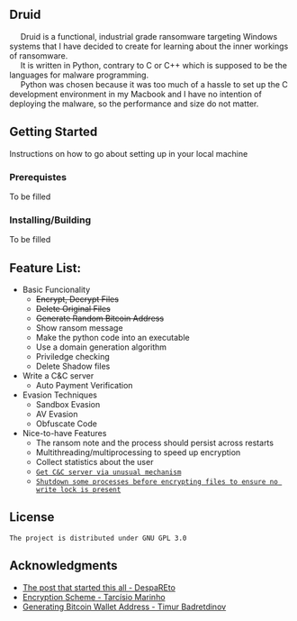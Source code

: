 ## **Druid**  
&nbsp;&nbsp;&nbsp;&nbsp;&nbsp;Druid is a functional, industrial grade ransomware targeting Windows systems that I have decided to create for learning about the inner workings of ransomware.  
&nbsp;&nbsp;&nbsp;&nbsp;&nbsp;It is written in Python, contrary to C or C++ which is supposed to be the languages for malware programming.  
&nbsp;&nbsp;&nbsp;&nbsp;&nbsp;Python was chosen because it was too much of a hassle to set up the C development environment in my Macbook and I have no intention of deploying the malware, so the performance and size do not matter.   


## **Getting Started**
Instructions on how to go about setting up in your local machine  

### Prerequistes
To be filled

### Installing/Building
To be filled


## **Feature List:**
 * Basic Funcionality
    * ~~Encrypt, Decrypt Files~~  
    * ~~Delete Original Files~~
    * ~~Generate Random Bitcoin Address~~
    * Show ransom message
    * Make the python code into an executable
    * Use a domain generation algorithm
    * Priviledge checking     
    * Delete Shadow files
 * Write a C&C server
    * Auto Payment Verification
 * Evasion Techniques
    * Sandbox Evasion  
    * AV Evasion  
    * Obfuscate Code
 * Nice-to-have Features
    * The ransom note and the process should persist across restarts  
    * Multithreading/multiprocessing to speed up encryption
    * Collect statistics about the user
    * [`Get C&C server via unusual mechanism`](https://www.zdnet.com/article/astaroth-malware-hides-command-servers-in-youtube-channel-descriptions/)  
    * [`Shutdown some processes before encrypting files to ensure no write lock is present`](https://securityaffairs.co/wordpress/103030/malware/sodinokibi-ransomware-new-feature.html)  
 


## **License**
    The project is distributed under GNU GPL 3.0
      

## **Acknowledgments**
 * [The post that started this all - DespaREto](https://medium.com/@despaREto/how-not-to-write-ransomware-1985aa1384a3)
 * [Encryption Scheme - Tarcísio Marinho](https://medium.com/@tarcisioma/ransomware-encryption-techniques-696531d07bb9)     
 * [Generating Bitcoin Wallet Address - Timur Badretdinov](https://www.freecodecamp.org/news/how-to-create-a-bitcoin-wallet-address-from-a-private-key-eca3ddd9c05f/)   